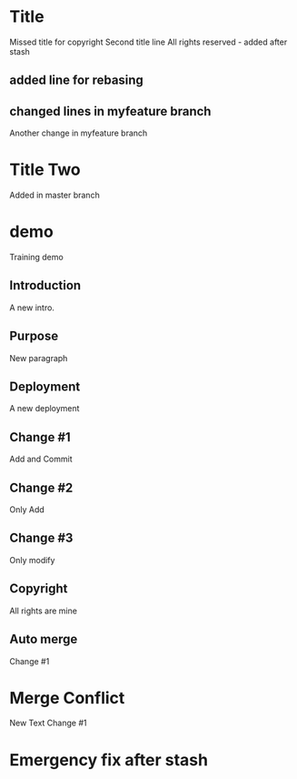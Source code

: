 # Title 
Missed title for copyright 
Second title line 
All rights reserved - added after stash 

## added line for rebasing 

## changed lines in myfeature branch 
Another change in myfeature branch 

# Title Two 
Added in master branch 

# demo
Training demo  
## Introduction 
A new intro.
## Purpose 
New paragraph 
## Deployment 
A new deployment 

## Change #1 
Add and Commit

## Change #2
Only Add 

## Change #3 
Only modify

## Copyright 
All rights are mine 

## Auto merge 
Change #1 

# Merge Conflict 
New Text Change #1 

# Emergency fix after stash 
